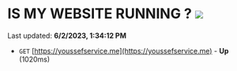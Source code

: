 # IS MY WEBSITE RUNNING ? [![](https://img.shields.io/static/v1?label=Sponsor&message=%E2%9D%A4&logo=GitHub&color=%23fe8e86)](https://github.com/sponsors/<username>)

Last updated: **6/2/2023, 1:34:12 PM**

- `GET` [https://youssefservice.me](https://youssefservice.me) - **Up** (1020ms)
